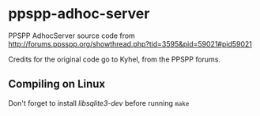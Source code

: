 # ppspp-adhoc-server
PPSPP AdhocServer source code from http://forums.ppsspp.org/showthread.php?tid=3595&pid=59021#pid59021

Credits for the original code go to Kyhel, from the PPSPP forums.

## Compiling on Linux
Don't forget to install *libsqlite3-dev* before running `make`